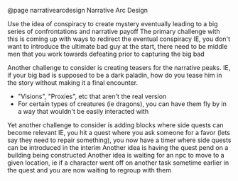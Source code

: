 @page narrativearcdesign Narrative Arc Design

Use the idea of conspiracy to create mystery eventually leading to a big series of confrontations and narrative payoff
The primary challenge with this is coming up with ways to redirect the eventual conspiracy
IE, you don't want to introduce the ultimate bad guy at the start, there need to be middle men that you work towards defeating prior to capturing the big bad

Another challenge to consider is creating teasers for the narrative peaks.
IE, if your big bad is supposed to be a dark paladin, how do you tease him in the story without making it a final encounter.
 - "Visions", "Proxies", etc that aren't the real version
 - For certain types of creatures (ie dragons), you can have them fly by in a way that wouldn't be easily interacted with
 
Yet another challenge to consider is adding blocks where side quests can become relevant
IE, you hit a quest where you ask someone for a favor (lets say they need to repair something), you now have a timer where side quests can be introduced in the interim
Another idea is having the quest pend on a building being constructed
Another idea is waiting for an npc to move to a given location, ie if a character went off on another task sometime earlier in the quest and you are now waiting to regroup with them

